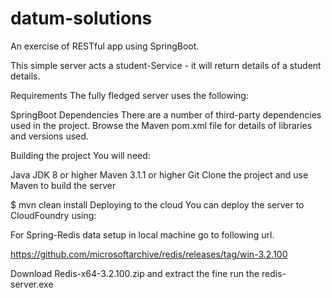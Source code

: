 # datum-solutions

An exercise of  RESTful app using SpringBoot.

This simple server acts a student-Service - it will return details of a student details.

Requirements
The fully fledged server uses the following:

SpringBoot
Dependencies
There are a number of third-party dependencies used in the project. Browse the Maven pom.xml file for details of libraries and versions used.

Building the project
You will need:

Java JDK 8 or higher
Maven 3.1.1 or higher
Git
Clone the project and use Maven to build the server

$ mvn clean install
Deploying to the cloud
You can deploy the server to CloudFoundry using:

For Spring-Redis data setup in local machine go to following  url.

https://github.com/microsoftarchive/redis/releases/tag/win-3.2.100

Download Redis-x64-3.2.100.zip and extract the fine run the redis-server.exe
